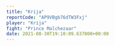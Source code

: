 ```yaml
---
title: "Krija"
reportCode: "AP9VBgb76dTW3Fxj"
player: "Krija"
fight: "Prince Malchezaar"
date: 2021-08-30T19:10:09.637000+00:00
---
```

